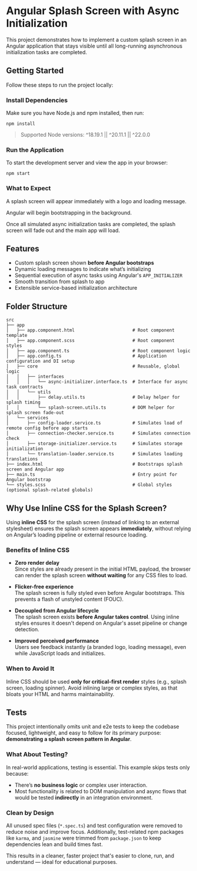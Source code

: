 # Angular Splash Screen with Async Initialization

This project demonstrates how to implement a custom splash screen in an Angular application that stays visible until all long-running asynchronous initialization tasks are completed.

## Getting Started

Follow these steps to run the project locally:

### Install Dependencies

Make sure you have Node.js and npm installed, then run:

```
npm install
```

> Supported Node versions: ^18.19.1 || ^20.11.1 || ^22.0.0

### Run the Application

To start the development server and view the app in your browser:

```
npm start
```

### What to Expect

A splash screen will appear immediately with a logo and loading message.

Angular will begin bootstrapping in the background.

Once all simulated async initialization tasks are completed, the splash screen will fade out and the main app will load.

## Features

- Custom splash screen shown **before Angular bootstraps**
- Dynamic loading messages to indicate what’s initializing
- Sequential execution of async tasks using Angular's `APP_INITIALIZER`
- Smooth transition from splash to app
- Extensible service-based initialization architecture

## Folder Structure

```
src
├── app
│   ├── app.component.html                      # Root component template
│   ├── app.component.scss                      # Root component styles
│   ├── app.component.ts                        # Root component logic
│   ├── app.config.ts                           # Application configuration and DI setup
│   ├── core                                    # Reusable, global logic
│   │   ├── interfaces
│   │   │   └── async-initializer.interface.ts  # Interface for async task contracts
│   │   └── utils
│   │       ├── delay.utils.ts                  # Delay helper for splash timing
│   │       └── splash-screen.utils.ts          # DOM helper for splash screen fade-out
│   └── services
│       ├── config-loader.service.ts            # Simulates load of remote config before app starts
│       ├── connection-checker.service.ts       # Simulates connection check
│       ├── storage-initializer.service.ts      # Simulates storage initialization
│       └── translation-loader.service.ts       # Simulates loading translations
├── index.html                                  # Bootstraps splash screen and Angular app
├── main.ts                                     # Entry point for Angular bootstrap
└── styles.scss                                 # Global styles (optional splash-related globals)
```

## Why Use Inline CSS for the Splash Screen?

Using **inline CSS** for the splash screen (instead of linking to an external stylesheet) ensures the splash screen appears **immediately**, without relying on Angular’s loading pipeline or external resource loading.

### Benefits of Inline CSS

- **Zero render delay**  
  Since styles are already present in the initial HTML payload, the browser can render the splash screen **without waiting** for any CSS files to load.

- **Flicker-free experience**  
  The splash screen is fully styled even before Angular bootstraps. This prevents a flash of unstyled content (FOUC).

- **Decoupled from Angular lifecycle**  
  The splash screen exists **before Angular takes control**. Using inline styles ensures it doesn't depend on Angular's asset pipeline or change detection.

- **Improved perceived performance**  
  Users see feedback instantly (a branded logo, loading message), even while JavaScript loads and initializes.

### When to Avoid It

Inline CSS should be used **only for critical-first render** styles (e.g., splash screen, loading spinner). Avoid inlining large or complex styles, as that bloats your HTML and harms maintainability.

## Tests

This project intentionally omits unit and e2e tests to keep the codebase focused, lightweight, and easy to follow for its primary purpose: **demonstrating a splash screen pattern in Angular**.

### What About Testing?

In real-world applications, testing is essential. This example skips tests only because:

- There’s **no business logic** or complex user interaction.
- Most functionality is related to DOM manipulation and async flows that would be tested **indirectly** in an integration environment.

### Clean by Design

All unused spec files (`*.spec.ts`) and test configuration were removed to reduce noise and improve focus. Additionally, test-related npm packages like `karma`, and `jasmine` were trimmed from `package.json` to keep dependencies lean and build times fast.

This results in a cleaner, faster project that's easier to clone, run, and understand — ideal for educational purposes.
